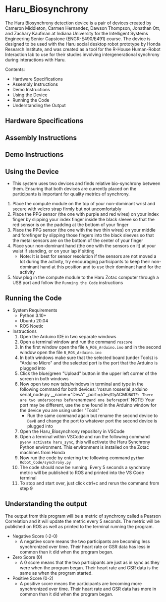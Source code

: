 # Haru_Biosynchrony
The Haru Biosynchrony detection device is a pair of devices created by Cameron Middleton, Carmen Hernandez, Dawson Thompson, Jonathan Ott, and Zachary Kaufman at Indiana University for the Intelligent Systems Engineering Senior Capstone (ENGR-E490/E491) course. The device is designed to be used with the Haru social desktop robot prototype by Honda Research Institute, and was created as a tool for the R-House Human-Robot Interaction lab to use for their studies involving intergenerational synchrony during interactions with Haru. 

Contents:
- Hardware Specifications
- Assembly Instructions
- Demo Instructions
- Using the Device
- Running the Code
- Understanding the Output

## Hardware Specifications


## Assembly Instructions


## Demo Instructions


## Using the Device
- This system uses two devices and finds relative bio-synchrony between them. Ensuring that both devices are currently placed on the participants is important for quality metrics of synchrony. 
1. Place the compute module on the top of your non-dominant wrist and secure with velcro strap firmly but not uncomfortably
2. Place the PPG sensor (the one with purple and red wires) on your index finger by slipping your index finger inside the black sleeve so that the red sensor is on the padding at the bottom of your finger
3. Place the PPG sensor (the one with the two thin wires) on your middle and forefinger by slipping those fingers into the black sleeves so that the metal sensors are on the bottom of the center of your finger
4. Place your non-dominant hand (the one with the sensors on it) at your waist if standing, or on your lap if sitting
    - Note: It is best for sensor resolution if the sensors are not moved a lot during the activity, try encouraging participants to keep their non-dominant hand at this position and to use their dominant hand for the activity
5. Now plug in the compute module to the Haru Zotac computer through a USB port and follow the `Running the Code` instructions

## Running the Code
- System Requirements
    - Python 3.10+
    - Ubuntu 20.04
    - ROS Noetic
- Instructions
    1. Open the Arduino IDE in two separate windows
    2. Open a terminal window and run the command `roscore`
    3. In the first window open the file `A_ROS_Arduino.ino` and in the second window open the file `B_ROS_Arduino.ino`
    4. In both windows make sure that the selected board (under Tools) is "Arduino Micro" and the selected port is the port that the Arduino is plugged into
    5. Click the blue/green "Upload" button in the upper left corner of the screen in both windows
    6. Now open two new tabs/windows in terminal and type in the following command for both devices: 'rosrun rosserial_arduino serial_node.py __name:="DevA" _port:=/dev/ttyACM0`
        NOTE: There are two underscores before `name` and one before `port`
        NOTE: Your port may be different, use the one found in the Arduino window for the device you are using under "Tools"
        - Run the same command again but rename the second device to `DevB` and change the port to whatever port the second device is plugged into
    7. Open the Haru_Biosynchrony repository in VSCode 
    8. Open a terminal within VSCode and run the following command `pyenv activate haru_sync`, this will activate the Haru Synchrony Python environment. This environment is installed on the Zotac machines from Honda
    9. Now run the code by entering the following command `python Robot_Code/synchrony.py`
    10. The code should now be running. Every 5 seconds a synchrony metric will be published to ROS and printed into the VS Code terminal
    11. To stop and start over, just click ctrl+c and rerun the command from step 9

## Understanding the output
The output from this program will be a metric of synchrony called a Pearson Correlation and it will update the metric every 5 seconds. The metric will be published on ROS as well as printed to the terminal running the program. 
- Negative Score (-2-0)
    - A negative score means the two participants are becoming less synchronized over time. Their heart rate or GSR data has less in common than it did when the program began.
- Zero Score (0)
    - A 0 score means that the two participants are just as in sync as they were when the program began. Their heart rate and GSR data is the same as when the program started.
- Positive Score (0-2)
    - A positive score means the participants are becoming more synchronized over time. Their heart rate and GSR data has more in common than it did when the program began.

